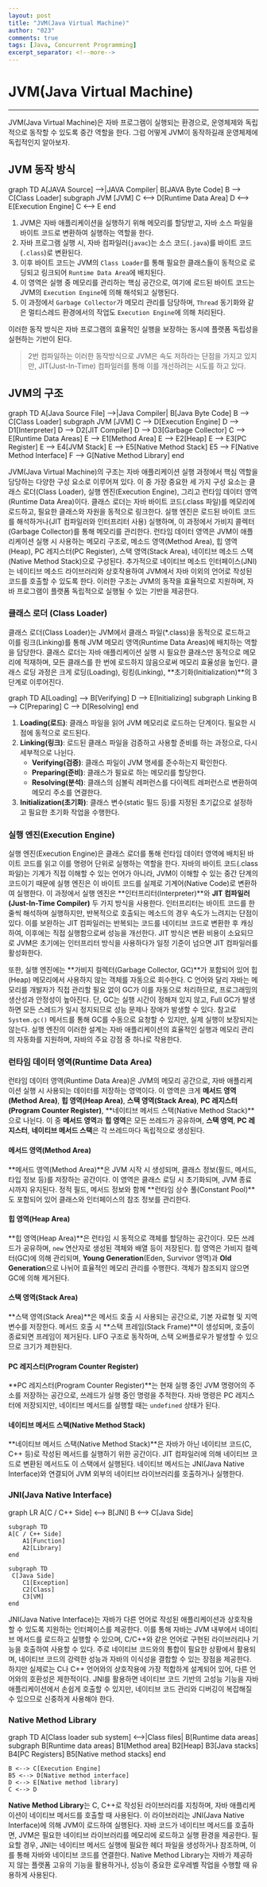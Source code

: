 ```yaml
---
layout: post
title: "JVM(Java Virtual Machine)"
author: "023"
comments: true
tags: [Java, Concurrent Programming]
excerpt_separator: <!--more-->
---
```


# JVM(Java Virtual Machine)

<hr>

JVM(Java Virtual Machine)은 자바 프로그램이 실행되는 환경으로, 운영체제와 독립적으로 동작할 수 있도록 중간 역할을 한다.
그럼 어떻게 JVM이 동작하길래 운영체제에 독립적인지 알아보자.

## JVM 동작 방식

<div class="mermaid">
graph TD
    A[JAVA Source] -->|JAVA Compiler| B[JAVA Byte Code]
    B --> C[Class Loader]
    subgraph JVM [JVM]
        C <--> D[Runtime Data Area]
        D <--> E[Execution Engine]
        C <--> E
    end
</div>

1. JVM은 자바 애플리케이션을 실행하기 위해 메모리를 할당받고, 자바 소스 파일을 바이트 코드로 변환하여 실행하는 역할을 한다.
2. 자바 프로그램 실행 시, 자바 컴파일러(`javac`)는 소스 코드(`.java`)를 바이트 코드(`.class`)로 변환된다.
3. 이후 바이트 코드는 JVM의 `Class Loader`를 통해 필요한 클래스들이 동적으로 로딩되고 링크되어 `Runtime Data Area`에 배치된다.
4. 이 영역은 실행 중 메모리를 관리하는 핵심 공간으로, 여기에 로드된 바이트 코드는 JVM의 `Execution Engine`에 의해 해석되고 실행된다.
5. 이 과정에서 `Garbage Collector`가 메모리 관리를 담당하며, `Thread` 동기화와 같은 멀티스레드 환경에서의 작업도 `Execution Engine`에 의해 처리된다.

이러한 동작 방식은 자바 프로그램의 효율적인 실행을 보장하는 동시에 플랫폼 독립성을 실현하는 기반이 된다.
> 2번 컴파일하는 이러한 동작방식으로 JVM은 속도 저하라는 단점을 가지고 있지만, JIT(Just-In-Time) 컴파일러를 통해 이를 개선하려는 시도를 하고 있다.

## JVM의 구조

<div class="mermaid"> 
graph TD
A[Java Source File] -->|Java Compiler| B[Java Byte Code]
B --> C[Class Loader]
    subgraph JVM [JVM]
        C --> D[Execution Engine]
        D --> D1[Interpreter]
        D --> D2[JIT Compiler]
        D --> D3[Garbage Collector]
        C --> E[Runtime Data Areas]
        E --> E1[Method Area]
        E --> E2[Heap]
        E --> E3[PC Register]
        E --> E4[JVM Stack]
        E --> E5[Native Method Stack] 
        E5 --> F[Native Method Interface]
        F --> G[Native Method Library]
    end
</div>

JVM(Java Virtual Machine)의 구조는 자바 애플리케이션 실행 과정에서 핵심 역할을 담당하는 다양한 구성 요소로 이루어져 있다.
이 중 가장 중요한 세 가지 구성 요소는 클래스 로더(Class Loader), 실행 엔진(Execution Engine), 그리고 런타임 데이터 영역(Runtime Data Area)이다.
클래스 로더는 자바 바이트 코드(.class 파일)를 메모리에 로드하고, 필요한 클래스와 자원을 동적으로 링크한다.
실행 엔진은 로드된 바이트 코드를 해석하거나(JIT 컴파일러와 인터프리터 사용) 실행하며, 이 과정에서 가비지 콜렉터(Garbage Collector)를 통해 메모리를 관리한다.
런타임 데이터 영역은 JVM이 애플리케이션 실행 시 사용하는 메모리 구조로, 메소드 영역(Method Area), 힙 영역(Heap), PC 레지스터(PC Register), 스택 영역(Stack Area), 네이티브 메소드 스택(Native Method Stack)으로 구성된다.
추가적으로 네이티브 메소드 인터페이스(JNI)는 네이티브 메소드 라이브러리와 상호작용하여 JVM에서 자바 이외의 언어로 작성된 코드를 호출할 수 있도록 한다.
이러한 구조는 JVM의 동작을 효율적으로 지원하며, 자바 프로그램이 플랫폼 독립적으로 실행될 수 있는 기반을 제공한다.

### 클래스 로더 (Class Loader)

클래스 로더(Class Loader)는 JVM에서 클래스 파일(*.class)을 동적으로 로드하고 이를 링크(Linking)를 통해 JVM 메모리 영역(Runtime Data Areas)에 배치하는 역할을 담당한다.
클래스 로더는 자바 애플리케이션 실행 시 필요한 클래스만 동적으로 메모리에 적재하며, 모든 클래스를 한 번에 로드하지 않음으로써 메모리 효율성을 높인다.
클래스 로딩 과정은 크게 로딩(Loading), 링킹(Linking), **초기화(Initialization)**의 3단계로 이루어진다.

<div class="mermaid">
graph TD
    A[Loading] --> B[Verifying]
    D --> E[Initializing]
    subgraph Linking
        B --> C[Preparing]
    C --> D[Resolving]
    end
</div>

1. **Loading(로드)**: 클래스 파일을 읽어 JVM 메모리로 로드하는 단계이다. 필요한 시점에 동적으로 로드된다.
2. **Linking(링크)**: 로드된 클래스 파일을 검증하고 사용할 준비를 하는 과정으로, 다시 세부적으로 나뉜다.
    - **Verifying(검증)**: 클래스 파일이 JVM 명세를 준수하는지 확인한다.
    - **Preparing(준비)**: 클래스가 필요로 하는 메모리를 할당한다.
    - **Resolving(분석)**: 클래스의 심볼릭 레퍼런스를 다이렉트 레퍼런스로 변환하여 메모리 주소를 연결한다.
3. **Initialization(초기화)**: 클래스 변수(static 필드 등)를 지정된 초기값으로 설정하고 필요한 초기화 작업을 수행한다.

### 실행 엔진(Execution Engine)

실행 엔진(Execution Engine)은 클래스 로더를 통해 런타임 데이터 영역에 배치된 바이트 코드를 읽고 이를 명령어 단위로 실행하는 역할을 한다. 
자바의 바이트 코드(.class 파일)는 기계가 직접 이해할 수 있는 언어가 아니라, JVM이 이해할 수 있는 중간 단계의 코드이기 때문에 실행 엔진은 이 바이트 코드를 실제로 기계어(Native Code)로 변환하여 실행한다. 
이 과정에서 실행 엔진은 **인터프리터(Interpreter)**와 **JIT 컴파일러(Just-In-Time Compiler)** 두 가지 방식을 사용한다. 
인터프리터는 바이트 코드를 한 줄씩 해석하며 실행하지만, 반복적으로 호출되는 메소드의 경우 속도가 느려지는 단점이 있다. 
이를 보완하는 JIT 컴파일러는 반복되는 코드를 네이티브 코드로 변환한 후 캐싱하여, 이후에는 직접 실행함으로써 성능을 개선한다. 
JIT 방식은 변환 비용이 소요되므로 JVM은 초기에는 인터프리터 방식을 사용하다가 일정 기준이 넘으면 JIT 컴파일러를 활성화한다.

또한, 실행 엔진에는 **가비지 컬렉터(Garbage Collector, GC)**가 포함되어 있어 힙(Heap) 메모리에서 사용하지 않는 객체를 자동으로 회수한다.
C 언어와 달리 자바는 메모리를 개발자가 직접 관리할 필요 없이 GC가 이를 자동으로 처리하므로, 프로그래밍의 생산성과 안정성이 높아진다. 
단, GC는 실행 시간이 정해져 있지 않고, Full GC가 발생하면 모든 스레드가 일시 정지되므로 성능 문제나 장애가 발생할 수 있다. 
참고로 `System.gc()` 메서드를 통해 GC를 수동으로 요청할 수 있지만, 실제 실행이 보장되지는 않는다. 
실행 엔진의 이러한 설계는 자바 애플리케이션의 효율적인 실행과 메모리 관리의 자동화를 지원하며, 자바의 주요 강점 중 하나로 작용한다.

### 런타임 데이터 영역(Runtime Data Area)
런타임 데이터 영역(Runtime Data Area)은 JVM의 메모리 공간으로, 자바 애플리케이션 실행 시 사용되는 데이터를 저장하는 영역이다.
이 영역은 크게 **메서드 영역(Method Area)**, **힙 영역(Heap Area)**, **스택 영역(Stack Area)**, **PC 레지스터(Program Counter Register)**, **네이티브 메서드 스택(Native Method Stack)**으로 나뉜다. 이 중 **메서드 영역**과 **힙 영역**은 모든 쓰레드가 공유하며, **스택 영역**, **PC 레지스터**, **네이티브 메서드 스택**은 각 쓰레드마다 독립적으로 생성된다.

#### 메서드 영역(Method Area)
**메서드 영역(Method Area)**은 JVM 시작 시 생성되며, 클래스 정보(필드, 메서드, 타입 정보 등)를 저장하는 공간이다. 
이 영역은 클래스 로딩 시 초기화되며, JVM 종료 시까지 유지된다. 
정적 필드, 메서드 정보와 함께 **런타임 상수 풀(Constant Pool)**도 포함되어 있어 클래스와 인터페이스의 참조 정보를 관리한다.

#### 힙 영역(Heap Area)
**힙 영역(Heap Area)**은 런타임 시 동적으로 객체를 할당하는 공간이다. 
모든 쓰레드가 공유하며, `new` 연산자로 생성된 객체와 배열 등이 저장된다. 
힙 영역은 가비지 컬렉터(GC)에 의해 관리되며, **Young Generation**(Eden, Survivor 영역)과 **Old Generation**으로 나뉘어 효율적인 메모리 관리를 수행한다. 
객체가 참조되지 않으면 GC에 의해 제거된다.

#### 스택 영역(Stack Area)
**스택 영역(Stack Area)**은 메서드 호출 시 사용되는 공간으로, 기본 자료형 및 지역 변수를 저장한다. 
메서드 호출 시 **스택 프레임(Stack Frame)**이 생성되며, 호출이 종료되면 프레임이 제거된다. 
LIFO 구조로 동작하며, 스택 오버플로우가 발생할 수 있으므로 크기가 제한된다.

#### PC 레지스터(Program Counter Register) 
**PC 레지스터(Program Counter Register)**는 현재 실행 중인 JVM 명령어의 주소를 저장하는 공간으로, 쓰레드가 실행 중인 명령을 추적한다. 
자바 명령은 PC 레지스터에 저장되지만, 네이티브 메서드를 실행할 때는 `undefined` 상태가 된다.

#### 네이티브 메서드 스택(Native Method Stack)
**네이티브 메서드 스택(Native Method Stack)**은 자바가 아닌 네이티브 코드(C, C++ 등)로 작성된 메서드를 실행하기 위한 공간이다. JIT 컴파일러에 의해 네이티브 코드로 변환된 메서드도 이 스택에서 실행된다. 
네이티브 메서드는 JNI(Java Native Interface)와 연결되어 JVM 외부의 네이티브 라이브러리를 호출하거나 실행한다.

### JNI(Java Native Interface)

<div class="mermaid">
graph LR
    A[C / C++ Side] <--> B[JNI]
    B <--> C[Java Side]

    subgraph TD 
    A[C / C++ Side]
        A1[Function]
        A2[Library]
    end

    subgraph TD
     C[Java Side]
        C1[Exception]
        C2[Class]
        C3[VM]
    end
</div>

JNI(Java Native Interface)는 자바가 다른 언어로 작성된 애플리케이션과 상호작용할 수 있도록 지원하는 인터페이스를 제공한다. 
이를 통해 자바는 JVM 내부에서 네이티브 메서드를 로드하고 실행할 수 있으며, C/C++와 같은 언어로 구현된 라이브러리나 기능을 호출하여 사용할 수 있다. 
주로 네이티브 코드와의 통합이 필요한 상황에서 활용되며, 네이티브 코드의 강력한 성능과 자바의 이식성을 결합할 수 있는 장점을 제공한다. 
하지만 실제로는 C나 C++ 언어와의 상호작용에 가장 적합하게 설계되어 있어, 다른 언어와의 호환성은 제한적이다. 
JNI를 활용하면 네이티브 코드 기반의 고성능 기능을 자바 애플리케이션에서 손쉽게 호출할 수 있지만, 네이티브 코드 관리와 디버깅이 복잡해질 수 있으므로 신중하게 사용해야 한다.

### Native Method Library

<div class="mermaid">
graph TD
    A[Class loader sub system] <-->|Class files| B[Runtime data areas]
    subgraph B[Runtime data areas]
        B1[Method area]
        B2[Heap]
        B3[Java stacks]
        B4[PC Registers]
        B5[Native method stacks]
    end

    B <--> C[Execution Engine]
    B5 <--> D[Native method interface]
    D <--> E[Native method library]
    C <--> D
</div>

**Native Method Library**는 C, C++로 작성된 라이브러리를 지칭하며, 자바 애플리케이션이 네이티브 메서드를 호출할 때 사용된다. 
이 라이브러리는 JNI(Java Native Interface)에 의해 JVM이 로드하여 실행된다. 
자바 코드가 네이티브 메서드를 호출하면, JVM은 필요한 네이티브 라이브러리를 메모리에 로드하고 실행 환경을 제공한다. 
필요할 경우, JNI는 네이티브 메서드 실행에 필요한 헤더 파일을 생성하거나 참조하며, 이를 통해 자바와 네이티브 코드를 연결한다. 
Native Method Library는 자바가 제공하지 않는 플랫폼 고유의 기능을 활용하거나, 성능이 중요한 로우레벨 작업을 수행할 때 유용하게 사용된다.
